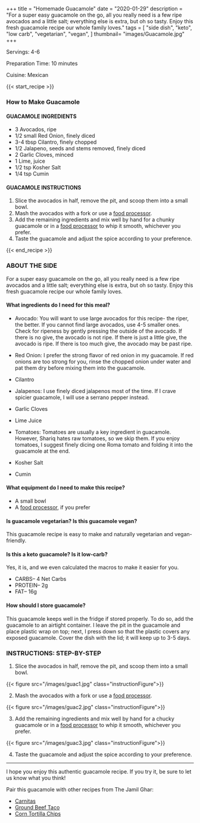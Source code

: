 +++
title = "Homemade Guacamole"
date = "2020-01-29"
description = "For a super easy guacamole on the go, all you really need is a few ripe avocados and a little salt; everything else is extra, but oh so tasty. Enjoy this fresh guacamole recipe our whole family loves."
tags = [
    "side dish",
    "keto",
    "low carb",
    "vegetarian",
    "vegan",
]
thumbnail= "images/Guacamole.jpg"
+++

Servings: 4-6 <!--more-->

Preparation Time: 10 minutes 

Cuisine: Mexican

{{< start_recipe >}}

### How to Make Guacamole 

#### GUACAMOLE INGREDIENTS 

* 3 Avocados, ripe
* 1/2 small Red Onion, finely diced
* 3-4 tbsp Cilantro, finely chopped
* 1/2 Jalapeno, seeds and stems removed, finely diced
* 2 Garlic Cloves, minced
* 1 Lime, juice
* 1/2 tsp Kosher Salt 
* 1/4 tsp Cumin 

#### GUACAMOLE INSTRUCTIONS 

1. Slice the avocados in half, remove the pit, and scoop them into a small bowl. 
2. Mash the avocados with a fork or use a [food processor](https://amzn.to/3lamLSe). 
3. Add the remaining ingredients and mix well by hand for a chunky guacamole or in a [food processor](https://amzn.to/3lamLSe) to whip it smooth, whichever you prefer.  
4. Taste the guacamole and adjust the spice according to your preference. 

{{< end_recipe >}}

### ABOUT THE SIDE 

For a super easy guacamole on the go, all you really need is a few ripe avocados and a little salt; everything else is extra, but oh so tasty. Enjoy this fresh guacamole recipe our whole family loves. 

#### What ingredients do I need for this meal?

* Avocado: You will want to use large avocados for this recipe- the riper, the better. If you cannot find large avocados, use 4-5 smaller ones. Check for ripeness by gently pressing the outside of the avocado. If there is no give, the avocado is not ripe. If there is just a little give, the avocado is ripe. If there is too much give, the avocado may be past ripe. 

* Red Onion: I prefer the strong flavor of red onion in my guacamole. If red onions are too strong for you, rinse the chopped onion under water and pat them dry before mixing them into the guacamole. 

* Cilantro 

* Jalapenos: I use finely diced jalapenos most of the time. If I crave spicier guacamole, I will use a serrano pepper instead. 

* Garlic Cloves 

* Lime Juice 

* Tomatoes: Tomatoes are usually a key ingredient in guacamole. However, Shariq hates raw tomatoes, so we skip them. If you enjoy tomatoes, I suggest finely dicing one Roma tomato and folding it into the guacamole at the end. 

* Kosher Salt 

* Cumin 

#### What equipment do I need to make this recipe?

* A small bowl 
* A [food processor](https://amzn.to/3lamLSe), if you prefer 

#### Is guacamole vegetarian? Is this guacamole vegan?

This guacamole recipe is easy to make and naturally vegetarian and vegan-friendly. 

#### Is this a keto guacamole? Is it low-carb? 

Yes, it is, and we even calculated the macros to make it easier for you.

* CARBS– 4 Net Carbs
* PROTEIN– 2g
* FAT– 16g 

#### How should I store guacamole?

This guacamole keeps well in the fridge if stored properly. To do so, add the guacamole to an airtight container. I leave the pit in the guacamole and place plastic wrap on top; next, I press down so that the plastic covers any exposed guacamole. Cover the dish with the lid; it will keep up to 3-5 days.

 ### INSTRUCTIONS: STEP-BY-STEP

1. Slice the avocados in half, remove the pit, and scoop them into a small bowl. 

{{< figure src="/images/guac1.jpg" class="instructionFigure">}}

2. Mash the avocados with a fork or use a [food processor](https://amzn.to/3lamLSe). 

{{< figure src="/images/guac2.jpg" class="instructionFigure">}}

3. Add the remaining ingredients and mix well by hand for a chucky guacamole or in a [food processor](https://amzn.to/3lamLSe) to whip it smooth, whichever you prefer.  

{{< figure src="/images/guac3.jpg" class="instructionFigure">}}

4. Taste the guacamole and adjust the spice according to your preference. 

----

I hope you enjoy this authentic guacamole recipe. If you try it, be sure to let us know what you think!

Pair this guacamole with other recipes from The Jamil Ghar:
* [Carnitas](https://www.jamilghar.com/recipe/carnitas/)
* [Ground Beef Taco](https://www.jamilghar.com/recipe/ground_beef_taco/)
* [Corn Tortilla Chips](https://www.jamilghar.com/recipe/homemade_corn_tortilla_chips/)
